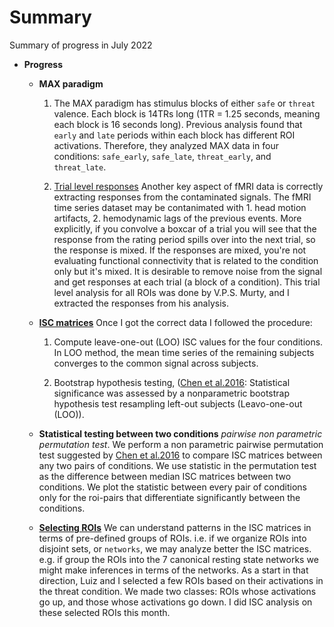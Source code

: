Summary
===============================

Summary of progress in July 2022

- **Progress**
    - **MAX paradigm** 
        1. The MAX paradigm has stimulus blocks of either `safe` or `threat` valence. Each block is 14TRs long (1TR = 1.25 seconds, meaning each block is 16 seconds long). Previous analysis found that `early` and `late` periods within each block has different ROI activations. Therefore, they analyzed MAX data in four conditions: `safe_early`, `safe_late`, `threat_early`, and `threat_late`.
        
        2. [Trial level responses](./00-max_dataset_trial_level_responses.ipynb) Another key aspect of fMRI data is correctly extracting responses from the contaminated signals. The fMRI time series dataset may be contanimated with 1. head motion artifacts, 2. hemodynamic lags of the previous events. More explicitly, if you convolve a boxcar of a trial you will see that the response from the rating period spills over into the next trial, so the response is mixed. If the responses are mixed, you're not evaluating functional connectivity that is related to the condition only but it's mixed. It is desirable to remove noise from the signal and get responses at each trial (a block of a condition). This trial level analysis for all ROIs was done by V.P.S. Murty, and I extracted the responses from his analysis.

    - [**ISC matrices**](./01-data-max_trial_level_model-isfc_desc-early_vs_late.ipynb) Once I got the correct data I followed the procedure:
        1. Compute leave-one-out (LOO) ISC values for the four conditions. In LOO method, the mean time series of the remaining subjects converges to the common signal across subjects.

        2. Bootstrap hypothesis testing, ([Chen et al.2016](https://doi.org/10.1016/j.neuroimage.2016.05.023): Statistical significance was assessed by a nonparametric bootstrap hypothesis test resampling left-out subjects (Leavo-one-out (LOO)). 

    - **Statistical testing between two conditions** *pairwise non parametric permutation test*. We perform a non parametric pairwise permutation test suggested by [Chen et al.2016](https://doi.org/10.1016/j.neuroimage.2016.05.023) to compare ISC matrices between any two pairs of conditions. We use statistic in the permutation test as the difference between median ISC matrices between two conditions. We plot the statistic between every pair of conditions only for the roi-pairs that differentiate significantly between the conditions.

    - [**Selecting ROIs**](./00-data-max_desc-roi_ordering_and_colormap.ipynb) We can understand patterns in the ISC matrices in terms of pre-defined groups of ROIs. i.e. if we organize ROIs into disjoint sets, or `networks`, we may analyze better the ISC matrices. e.g. if group the ROIs into the 7 canonical resting state networks we might make inferences in terms of the networks. As a start in that direction, Luiz and I selected a few ROIs based on their activations in the threat condition. We made two classes: ROIs whose activations go up, and those whose activations go down. I did ISC analysis on these selected ROIs this month.   
